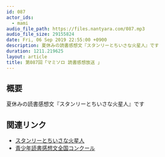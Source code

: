 ```yaml
---
id: 087
actor_ids:
  - mami
audio_file_path: https://files.nantyara.com/087.mp3
audio_file_size: 29155824
date: Fri, 06 Sep 2019 22:55:00 +0900
description: 夏休みの読書感想文『スタンリーとちいさな火星人』です
duration: 1211.219625
layout: article
title: 第087回「マミソロ 読書感想放送 」
---
```

## 概要

夏休みの読書感想文『スタンリーとちいさな火星人』です

## 関連リンク

* [スタンリーとちいさな火星人](https://www.amazon.co.jp/dp/4751528408)
* [青少年読書感想文全国コンクール](http://www.dokusyokansoubun.jp/)
